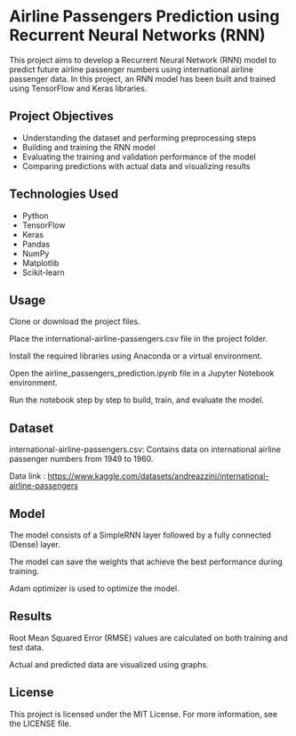<h1>Airline Passengers Prediction using Recurrent Neural Networks (RNN)</h1>
This project aims to develop a Recurrent Neural Network (RNN) model to predict future airline passenger numbers using international airline passenger data. In this project, an RNN model has been built and trained using TensorFlow and Keras libraries.

<h2>Project Objectives</h2>
<ul>
  <li>Understanding the dataset and performing preprocessing steps</li>
  <li>Building and training the RNN model</li>
  <li>Evaluating the training and validation performance of the model</li>
  <li>Comparing predictions with actual data and visualizing results</li>
</ul>

<h2>Technologies Used</h2>
<ul>
  <li>Python</li>
  <li>TensorFlow</li>
  <li>Keras</li>
  <li>Pandas</li>
  <li>NumPy</li>
  <li>Matplotlib</li>
  <li>Scikit-learn</li>
</ul>

<h2>Usage</h2>

Clone or download the project files.

Place the international-airline-passengers.csv file in the project folder.

Install the required libraries using Anaconda or a virtual environment.

Open the airline_passengers_prediction.ipynb file in a Jupyter Notebook environment.

Run the notebook step by step to build, train, and evaluate the model.

<h2>Dataset</h2>

international-airline-passengers.csv: Contains data on international airline passenger numbers from 1949 to 1960.

Data link : https://www.kaggle.com/datasets/andreazzini/international-airline-passengers

<h2>Model</h2>

The model consists of a SimpleRNN layer followed by a fully connected (Dense) layer.

The model can save the weights that achieve the best performance during training.

Adam optimizer is used to optimize the model.

<h2>Results</h2>

Root Mean Squared Error (RMSE) values are calculated on both training and test data.

Actual and predicted data are visualized using graphs.

<h2>License</h2>

This project is licensed under the MIT License. For more information, see the LICENSE file.

